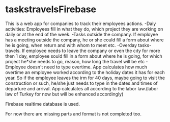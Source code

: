 # taskstravelsFirebase

This is a web app for companies to track their employees actions.
-Daiy activities: Employees fill in what they do, which project they are working on daily or at the end of the week.
-Tasks outside the company. If employee has a meeting outside the company, he or she could fill a form about where he is going, when return and with whom to meet etc.
-Overday tasks-travels. If employee needs to leave the company or even the cıty for more then 1 day, employee sould fill in a form about where he is going, for which project he*she needs to go, reason, how long the travel will be etc
-Employee doesn't need to type overtime. App calculates how much overtime an employee worked according to the holiday dates it has for each year. So if the employee leaves the irm for 40 days, maybe going to visit the construction or such, he/she just needs to type in the dates and times of departure and arrival. App calculates all according to the labor law.(labor law of Turkey for now but will be enhanced accordingly)

Firebase realtime database is used.

For now there are missing parts and format is not completed too.
